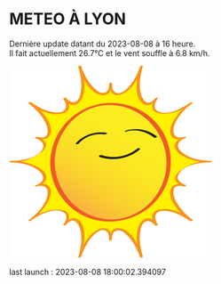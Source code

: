 # METEO À LYON

Dernière update datant du 2023-08-08 à 16 heure.  
Il fait actuellement 26.7°C et le vent souffle à 6.8 km/h.      

![](./.github/sun.png)

last launch : 2023-08-08 18:00:02.394097
